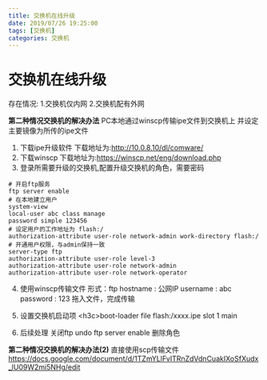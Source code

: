 ```yaml
---
title: 交换机在线升级
date: 2019/07/26 19:25:00
tags: [交换机]
categories: 交换机
---
```

<!-- more -->


# 交换机在线升级
存在情况:
1.交换机仅内网
2.交换机配有外网

**第二种情况交换机的解决办法**
PC本地通过winscp传输ipe文件到交换机上
并设定主要镜像为所传的ipe文件

1. 下载ipe升级软件
下载地址为:http://10.0.8.10/dl/comware/
2. 下载winscp
下载地址为:https://winscp.net/eng/download.php
3. 登录所需要升级的交换机,配置升级交换机的角色，需要密码
```text
# 开启ftp服务
ftp server enable
# 在本地建立用户
system-view 
local-user abc class manage
password simple 123456
# 设定用户的工作地址为 flash:/
authorization-attribute user-role network-admin work-directory flash:/
# 开通用户权限，与admin保持一致
server-type ftp
authorization-attribute user-role level-3
authorization-attribute user-role network-admin
authorization-attribute user-role network-operator
```
4. 使用winscp传输文件
形式：ftp 
hostname : 公网IP
username : abc 
password : 123
拖入文件，完成传输

5. 设置交换机启动项
\<h3c>boot-loader file flash:/xxxx.ipe slot 1 main

6. 后续处理
关闭ftp
undo ftp server enable
删除角色




**第二种情况交换机的解决办法(2)**
直接使用scp传输文件
https://docs.google.com/document/d/1TZmYLlFvITRnZdVdnCuakIXoSfXudx_lU09W2mi5NHg/edit

